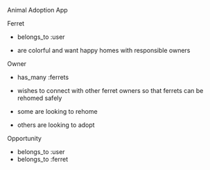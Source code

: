 Animal Adoption App

Ferret

- belongs_to :user

- are colorful and want happy homes with responsible owners

Owner

- has_many :ferrets

- wishes to connect with other ferret owners so that ferrets can be rehomed safely
- some are looking to rehome
- others are looking to adopt

Opportunity

- belongs_to :user
- belongs_to :ferret

